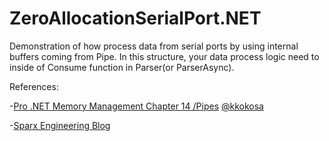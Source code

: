 # ZeroAllocationSerialPort.NET

Demonstration of how process data from serial ports by using internal buffers coming from Pipe.
In this structure, your data process logic need to inside of Consume function in Parser(or ParserAsync).

References:

-[Pro .NET Memory Management Chapter 14 /Pipes](https://prodotnetmemory.com/) [@kkokosa](https://github.com/kkokosa)

-[Sparx Engineering Blog](https://sparxeng.com/blog/software/must-use-net-system-io-ports-serialport)


 
